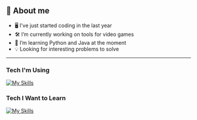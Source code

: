 ## 👋 About me

- 🖥️ I've just started coding in the last year
- 🛠 I’m currently working on tools for video games
- 🐍 I’m learning Python and Java at the moment
- 💡 Looking for interesting problems to solve

---

### Tech I'm Using

[![My Skills](https://skillicons.dev/icons?i=java,py,git,linux,apple&perline=5)](https://skillicons.dev)

### Tech I Want to Learn

[![My Skills](https://skillicons.dev/icons?i=aws,c,cpp,docker,githubactions,go,kubernetes,vim,postgres&perline=5)](https://skillicons.dev)

